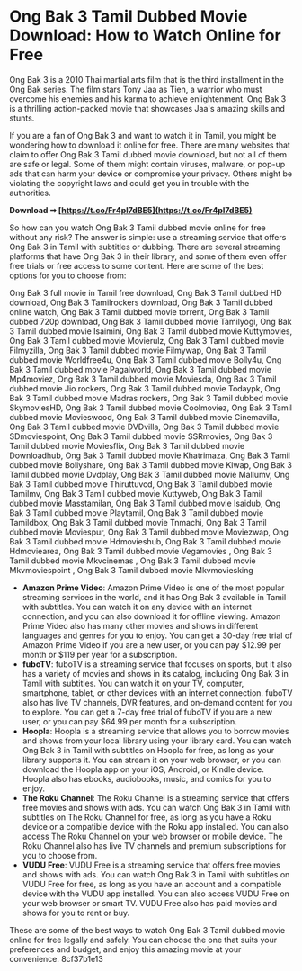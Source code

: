 # Ong Bak 3 Tamil Dubbed Movie Download: How to Watch Online for Free
 
Ong Bak 3 is a 2010 Thai martial arts film that is the third installment in the Ong Bak series. The film stars Tony Jaa as Tien, a warrior who must overcome his enemies and his karma to achieve enlightenment. Ong Bak 3 is a thrilling action-packed movie that showcases Jaa's amazing skills and stunts.
 
If you are a fan of Ong Bak 3 and want to watch it in Tamil, you might be wondering how to download it online for free. There are many websites that claim to offer Ong Bak 3 Tamil dubbed movie download, but not all of them are safe or legal. Some of them might contain viruses, malware, or pop-up ads that can harm your device or compromise your privacy. Others might be violating the copyright laws and could get you in trouble with the authorities.
 
**Download ➡ [https://t.co/Fr4pI7dBE5](https://t.co/Fr4pI7dBE5)**


 
So how can you watch Ong Bak 3 Tamil dubbed movie online for free without any risk? The answer is simple: use a streaming service that offers Ong Bak 3 in Tamil with subtitles or dubbing. There are several streaming platforms that have Ong Bak 3 in their library, and some of them even offer free trials or free access to some content. Here are some of the best options for you to choose from:
 
Ong Bak 3 full movie in Tamil free download,  Ong Bak 3 Tamil dubbed HD download,  Ong Bak 3 Tamilrockers download,  Ong Bak 3 Tamil dubbed online watch,  Ong Bak 3 Tamil dubbed movie torrent,  Ong Bak 3 Tamil dubbed 720p download,  Ong Bak 3 Tamil dubbed movie Tamilyogi,  Ong Bak 3 Tamil dubbed movie Isaimini,  Ong Bak 3 Tamil dubbed movie Kuttymovies,  Ong Bak 3 Tamil dubbed movie Movierulz,  Ong Bak 3 Tamil dubbed movie Filmyzilla,  Ong Bak 3 Tamil dubbed movie Filmywap,  Ong Bak 3 Tamil dubbed movie Worldfree4u,  Ong Bak 3 Tamil dubbed movie Bolly4u,  Ong Bak 3 Tamil dubbed movie Pagalworld,  Ong Bak 3 Tamil dubbed movie Mp4moviez,  Ong Bak 3 Tamil dubbed movie Moviesda,  Ong Bak 3 Tamil dubbed movie Jio rockers,  Ong Bak 3 Tamil dubbed movie Todaypk,  Ong Bak 3 Tamil dubbed movie Madras rockers,  Ong Bak 3 Tamil dubbed movie SkymoviesHD,  Ong Bak 3 Tamil dubbed movie Coolmoviez,  Ong Bak 3 Tamil dubbed movie Movieswood,  Ong Bak 3 Tamil dubbed movie Cinemavilla,  Ong Bak 3 Tamil dubbed movie DVDvilla,  Ong Bak 3 Tamil dubbed movie SDmoviespoint,  Ong Bak 3 Tamil dubbed movie SSRmovies,  Ong Bak 3 Tamil dubbed movie Moviesflix,  Ong Bak 3 Tamil dubbed movie Downloadhub,  Ong Bak 3 Tamil dubbed movie Khatrimaza,  Ong Bak 3 Tamil dubbed movie Bollyshare,  Ong Bak 3 Tamil dubbed movie Klwap,  Ong Bak 3 Tamil dubbed movie Dvdplay,  Ong Bak 3 Tamil dubbed movie Mallumv,  Ong Bak 3 Tamil dubbed movie Thiruttuvcd,  Ong Bak 3 Tamil dubbed movie Tamilmv,  Ong Bak 3 Tamil dubbed movie Kuttyweb,  Ong Bak 3 Tamil dubbed movie Masstamilan,  Ong Bak 3 Tamil dubbed movie Isaidub,  Ong Bak 3 Tamil dubbed movie Playtamil,  Ong Bak 3 Tamil dubbed movie Tamildbox,  Ong Bak 3 Tamil dubbed movie Tnmachi,  Ong Bak 3 Tamil dubbed movie Moviespur,  Ong Bak 3 Tamil dubbed movie Moviezwap,  Ong Bak 3 Tamil dubbed movie Hdmovieshub,  Ong Bak 3 Tamil dubbed movie Hdmoviearea,  Ong Bak 3 Tamil dubbed movie Vegamovies ,  Ong Bak 3 Tamil dubbed movie Mkvcinemas ,  Ong Bak 3 Tamil dubbed movie Mkvmoviespoint ,  Ong Bak 3 Tamil dubbed movie Mkvmoviesking
 
- **Amazon Prime Video**: Amazon Prime Video is one of the most popular streaming services in the world, and it has Ong Bak 3 available in Tamil with subtitles. You can watch it on any device with an internet connection, and you can also download it for offline viewing. Amazon Prime Video also has many other movies and shows in different languages and genres for you to enjoy. You can get a 30-day free trial of Amazon Prime Video if you are a new user, or you can pay $12.99 per month or $119 per year for a subscription.
- **fuboTV**: fuboTV is a streaming service that focuses on sports, but it also has a variety of movies and shows in its catalog, including Ong Bak 3 in Tamil with subtitles. You can watch it on your TV, computer, smartphone, tablet, or other devices with an internet connection. fuboTV also has live TV channels, DVR features, and on-demand content for you to explore. You can get a 7-day free trial of fuboTV if you are a new user, or you can pay $64.99 per month for a subscription.
- **Hoopla**: Hoopla is a streaming service that allows you to borrow movies and shows from your local library using your library card. You can watch Ong Bak 3 in Tamil with subtitles on Hoopla for free, as long as your library supports it. You can stream it on your web browser, or you can download the Hoopla app on your iOS, Android, or Kindle device. Hoopla also has ebooks, audiobooks, music, and comics for you to enjoy.
- **The Roku Channel**: The Roku Channel is a streaming service that offers free movies and shows with ads. You can watch Ong Bak 3 in Tamil with subtitles on The Roku Channel for free, as long as you have a Roku device or a compatible device with the Roku app installed. You can also access The Roku Channel on your web browser or mobile device. The Roku Channel also has live TV channels and premium subscriptions for you to choose from.
- **VUDU Free**: VUDU Free is a streaming service that offers free movies and shows with ads. You can watch Ong Bak 3 in Tamil with subtitles on VUDU Free for free, as long as you have an account and a compatible device with the VUDU app installed. You can also access VUDU Free on your web browser or smart TV. VUDU Free also has paid movies and shows for you to rent or buy.

These are some of the best ways to watch Ong Bak 3 Tamil dubbed movie online for free legally and safely. You can choose the one that suits your preferences and budget, and enjoy this amazing movie at your convenience.
 8cf37b1e13
 

